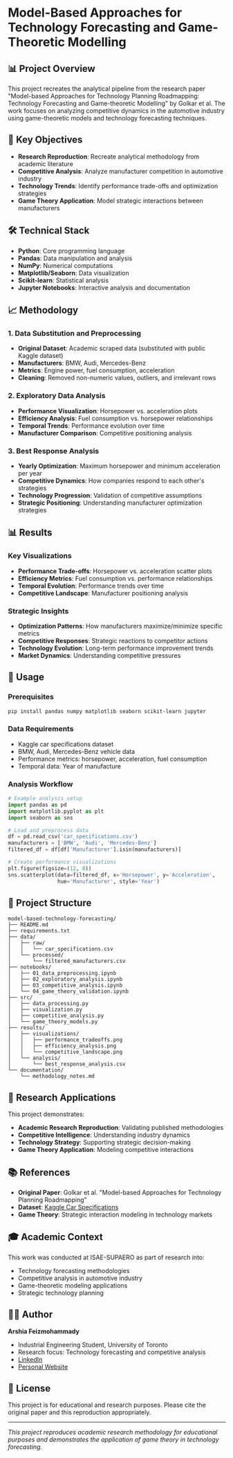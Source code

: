 # Model-Based Approaches for Technology Forecasting and Game-Theoretic Modelling

## 📊 Project Overview

This project recreates the analytical pipeline from the research paper "Model-based Approaches for Technology Planning Roadmapping: Technology Forecasting and Game-theoretic Modelling" by Golkar et al. The work focuses on analyzing competitive dynamics in the automotive industry using game-theoretic models and technology forecasting techniques.

## 🎯 Key Objectives

- **Research Reproduction**: Recreate analytical methodology from academic literature
- **Competitive Analysis**: Analyze manufacturer competition in automotive industry
- **Technology Trends**: Identify performance trade-offs and optimization strategies
- **Game Theory Application**: Model strategic interactions between manufacturers

## 🛠️ Technical Stack

- **Python**: Core programming language
- **Pandas**: Data manipulation and analysis
- **NumPy**: Numerical computations
- **Matplotlib/Seaborn**: Data visualization
- **Scikit-learn**: Statistical analysis
- **Jupyter Notebooks**: Interactive analysis and documentation

## 📈 Methodology

### 1. Data Substitution and Preprocessing
- **Original Dataset**: Academic scraped data (substituted with public Kaggle dataset)
- **Manufacturers**: BMW, Audi, Mercedes-Benz
- **Metrics**: Engine power, fuel consumption, acceleration
- **Cleaning**: Removed non-numeric values, outliers, and irrelevant rows

### 2. Exploratory Data Analysis
- **Performance Visualization**: Horsepower vs. acceleration plots
- **Efficiency Analysis**: Fuel consumption vs. horsepower relationships
- **Temporal Trends**: Performance evolution over time
- **Manufacturer Comparison**: Competitive positioning analysis

### 3. Best Response Analysis
- **Yearly Optimization**: Maximum horsepower and minimum acceleration per year
- **Competitive Dynamics**: How companies respond to each other's strategies
- **Technology Progression**: Validation of competitive assumptions
- **Strategic Positioning**: Understanding manufacturer optimization strategies

## 📊 Results

### Key Visualizations
- **Performance Trade-offs**: Horsepower vs. acceleration scatter plots
- **Efficiency Metrics**: Fuel consumption vs. performance relationships
- **Temporal Evolution**: Performance trends over time
- **Competitive Landscape**: Manufacturer positioning analysis

### Strategic Insights
- **Optimization Patterns**: How manufacturers maximize/minimize specific metrics
- **Competitive Responses**: Strategic reactions to competitor actions
- **Technology Evolution**: Long-term performance improvement trends
- **Market Dynamics**: Understanding competitive pressures

## 🚀 Usage

### Prerequisites
```bash
pip install pandas numpy matplotlib seaborn scikit-learn jupyter
```

### Data Requirements
- Kaggle car specifications dataset
- BMW, Audi, Mercedes-Benz vehicle data
- Performance metrics: horsepower, acceleration, fuel consumption
- Temporal data: Year of manufacture

### Analysis Workflow
```python
# Example analysis setup
import pandas as pd
import matplotlib.pyplot as plt
import seaborn as sns

# Load and preprocess data
df = pd.read_csv('car_specifications.csv')
manufacturers = ['BMW', 'Audi', 'Mercedes-Benz']
filtered_df = df[df['Manufacturer'].isin(manufacturers)]

# Create performance visualizations
plt.figure(figsize=(12, 8))
sns.scatterplot(data=filtered_df, x='Horsepower', y='Acceleration', 
                hue='Manufacturer', style='Year')
```

## 📁 Project Structure

```
model-based-technology-forecasting/
├── README.md
├── requirements.txt
├── data/
│   ├── raw/
│   │   └── car_specifications.csv
│   └── processed/
│       └── filtered_manufacturers.csv
├── notebooks/
│   ├── 01_data_preprocessing.ipynb
│   ├── 02_exploratory_analysis.ipynb
│   ├── 03_competitive_analysis.ipynb
│   └── 04_game_theory_validation.ipynb
├── src/
│   ├── data_processing.py
│   ├── visualization.py
│   ├── competitive_analysis.py
│   └── game_theory_models.py
├── results/
│   ├── visualizations/
│   │   ├── performance_tradeoffs.png
│   │   ├── efficiency_analysis.png
│   │   └── competitive_landscape.png
│   └── analysis/
│       └── best_response_analysis.csv
└── documentation/
    └── methodology_notes.md
```

## 🔬 Research Applications

This project demonstrates:
- **Academic Research Reproduction**: Validating published methodologies
- **Competitive Intelligence**: Understanding industry dynamics
- **Technology Strategy**: Supporting strategic decision-making
- **Game Theory Application**: Modeling competitive interactions

## 📚 References

- **Original Paper**: Golkar et al. "Model-based Approaches for Technology Planning Roadmapping"
- **Dataset**: [Kaggle Car Specifications](https://www.kaggle.com/datasets/CooperUnion/car-dataset)
- **Game Theory**: Strategic interaction modeling in technology markets

## 🎓 Academic Context

This work was conducted at ISAE-SUPAERO as part of research into:
- Technology forecasting methodologies
- Competitive analysis in automotive industry
- Game-theoretic modeling applications
- Strategic technology planning

## 👨‍💻 Author

**Arshia Feizmohammady**
- Industrial Engineering Student, University of Toronto
- Research focus: Technology forecasting and competitive analysis
- [LinkedIn](https://linkedin.com/in/arshiafeiz)
- [Personal Website](https://arshiafeizmohammady.com)

## 📄 License

This project is for educational and research purposes. Please cite the original paper and this reproduction appropriately.

---

*This project reproduces academic research methodology for educational purposes and demonstrates the application of game theory in technology forecasting.*

